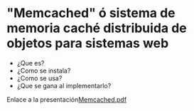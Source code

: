 # "Memcached" ó **sistema de memoria caché distribuida de objetos** para sistemas web
- ¿Que es?
- ¿Como se instala?
- ¿Como se usa?  
- ¿Que se gana al implementarlo?

Enlace a la presentación[Memcached.pdf](Memcached.pdf "Enlace al archivo de presentación en este mismo repositorio")
